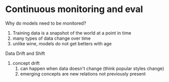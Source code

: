 # Continuous monitoring and eval

Why do models need to be monitored?
1. Training data is a snapshot of the world at a point in time
2. many types of data change over time
3. unlike wine, models do not get betters with age

Data Drift and Shift
1. concept drift
   1. can happen when data doesn't change (think popular styles change)
   2. emerging concepts are new relations not previously present